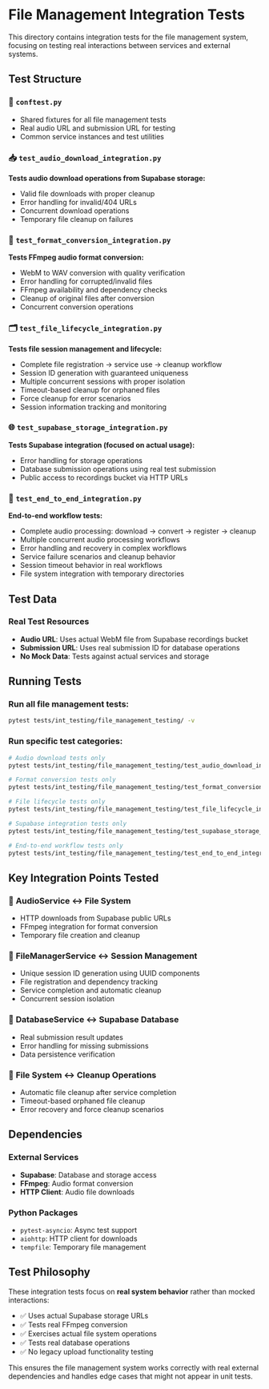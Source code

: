 # File Management Integration Tests

This directory contains integration tests for the file management system, focusing on testing real interactions between services and external systems.

## Test Structure

### 🔧 `conftest.py`
- Shared fixtures for all file management tests
- Real audio URL and submission URL for testing
- Common service instances and test utilities

### 📥 `test_audio_download_integration.py`
**Tests audio download operations from Supabase storage:**
- Valid file downloads with proper cleanup
- Error handling for invalid/404 URLs
- Concurrent download operations
- Temporary file cleanup on failures

### 🔄 `test_format_conversion_integration.py`
**Tests FFmpeg audio format conversion:**
- WebM to WAV conversion with quality verification
- Error handling for corrupted/invalid files
- FFmpeg availability and dependency checks
- Cleanup of original files after conversion
- Concurrent conversion operations

### 🗂️ `test_file_lifecycle_integration.py`
**Tests file session management and lifecycle:**
- Complete file registration → service use → cleanup workflow
- Session ID generation with guaranteed uniqueness
- Multiple concurrent sessions with proper isolation
- Timeout-based cleanup for orphaned files
- Force cleanup for error scenarios
- Session information tracking and monitoring

### 🌐 `test_supabase_storage_integration.py`
**Tests Supabase integration (focused on actual usage):**
- Error handling for storage operations
- Database submission operations using real test submission
- Public access to recordings bucket via HTTP URLs

### 🚀 `test_end_to_end_integration.py`
**End-to-end workflow tests:**
- Complete audio processing: download → convert → register → cleanup
- Multiple concurrent audio processing workflows
- Error handling and recovery in complex workflows
- Service failure scenarios and cleanup behavior
- Session timeout behavior in real workflows
- File system integration with temporary directories

## Test Data

### Real Test Resources
- **Audio URL**: Uses actual WebM file from Supabase recordings bucket
- **Submission URL**: Uses real submission ID for database operations
- **No Mock Data**: Tests against actual services and storage

## Running Tests

### Run all file management tests:
```bash
pytest tests/int_testing/file_management_testing/ -v
```

### Run specific test categories:
```bash
# Audio download tests only
pytest tests/int_testing/file_management_testing/test_audio_download_integration.py -v

# Format conversion tests only
pytest tests/int_testing/file_management_testing/test_format_conversion_integration.py -v

# File lifecycle tests only
pytest tests/int_testing/file_management_testing/test_file_lifecycle_integration.py -v

# Supabase integration tests only
pytest tests/int_testing/file_management_testing/test_supabase_storage_integration.py -v

# End-to-end workflow tests only
pytest tests/int_testing/file_management_testing/test_end_to_end_integration.py -v
```

## Key Integration Points Tested

### 🔗 **AudioService ↔ File System**
- HTTP downloads from Supabase public URLs
- FFmpeg integration for format conversion
- Temporary file creation and cleanup

### 🔗 **FileManagerService ↔ Session Management**
- Unique session ID generation using UUID components
- File registration and dependency tracking
- Service completion and automatic cleanup
- Concurrent session isolation

### 🔗 **DatabaseService ↔ Supabase Database**
- Real submission result updates
- Error handling for missing submissions
- Data persistence verification

### 🔗 **File System ↔ Cleanup Operations**
- Automatic file cleanup after service completion
- Timeout-based orphaned file cleanup
- Error recovery and force cleanup scenarios

## Dependencies

### External Services
- **Supabase**: Database and storage access
- **FFmpeg**: Audio format conversion
- **HTTP Client**: Audio file downloads

### Python Packages
- `pytest-asyncio`: Async test support
- `aiohttp`: HTTP client for downloads
- `tempfile`: Temporary file management

## Test Philosophy

These integration tests focus on **real system behavior** rather than mocked interactions:

- ✅ Uses actual Supabase storage URLs
- ✅ Tests real FFmpeg conversion
- ✅ Exercises actual file system operations
- ✅ Tests real database operations
- ✅ No legacy upload functionality testing

This ensures the file management system works correctly with real external dependencies and handles edge cases that might not appear in unit tests. 